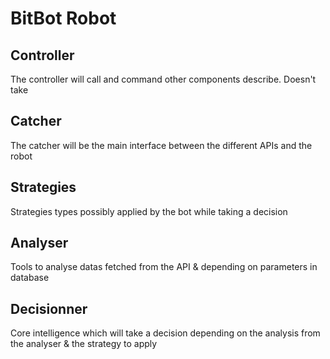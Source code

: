 # BitBot Robot

## Controller
The controller will call and command other components describe. Doesn't take 

## Catcher
The catcher will be the main interface between the different APIs and the robot

## Strategies
Strategies types possibly applied by the bot while taking a decision

## Analyser
Tools to analyse datas fetched from the API & depending on parameters in database

## Decisionner
Core intelligence which will take a decision depending on the analysis from the analyser & the strategy to apply